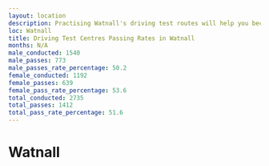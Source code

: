 ```yaml
---
layout: location
description: Practising Watnall's driving test routes will help you become more confident in your gear-changing abilities.
loc: Watnall
title: Driving Test Centres Passing Rates in Watnall
months: N/A
male_conducted: 1540
male_passes: 773
male_passes_rate_percentage: 50.2
female_conducted: 1192
female_passes: 639
female_pass_rate_percentage: 53.6
total_conducted: 2735
total_passes: 1412
total_pass_rate_percentage: 51.6
---
```


# Watnall
